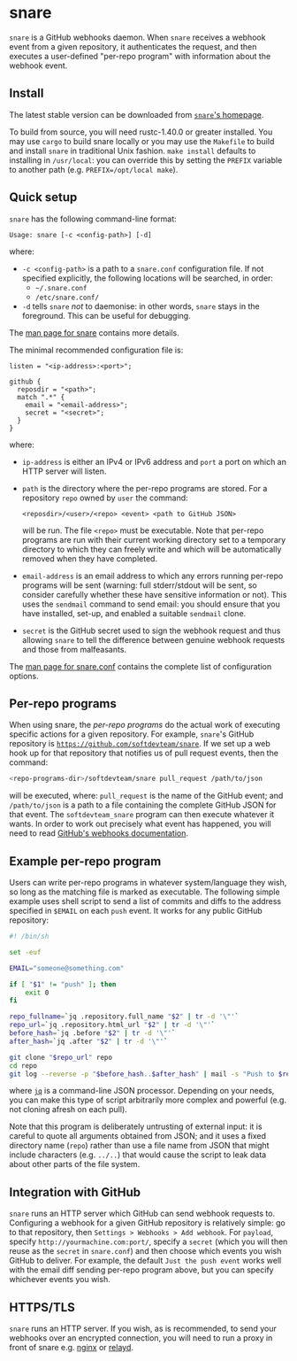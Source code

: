 # snare

`snare` is a GitHub webhooks daemon. When `snare` receives a webhook event from
a given repository, it authenticates the request, and then executes a
user-defined "per-repo program" with information about the webhook event.


## Install

The latest stable version can be downloaded from [`snare`'s
homepage](https://tratt.net/laurie/src/snare/).

To build from source, you will need rustc-1.40.0 or greater installed. You may
use `cargo` to build snare locally or you may use the `Makefile` to build and
install `snare` in traditional Unix fashion. `make install` defaults to
installing in `/usr/local`: you can override this by setting the `PREFIX`
variable to another path (e.g. `PREFIX=/opt/local make`).


## Quick setup

`snare` has the following command-line format:

```
Usage: snare [-c <config-path>] [-d]
```

where:

 * `-c <config-path>` is a path to a `snare.conf` configuration file. If not
   specified explicitly, the following locations will be searched, in order:
     * `~/.snare.conf`
     * `/etc/snare.conf/`
 * `-d` tells `snare` *not* to daemonise: in other words, `snare` stays in the
   foreground. This can be useful for debugging.

The [man page for snare](https://softdevteam.github.io/snare/snare.1.html) contains
more details.

The minimal recommended configuration file is:

```
listen = "<ip-address>:<port>";

github {
  reposdir = "<path>";
  match ".*" {
    email = "<email-address>";
    secret = "<secret>";
  }
}
```

where:

  * `ip-address` is either an IPv4 or IPv6 address and `port` a port on which an
    HTTP server will listen.
  * `path` is the directory where the per-repo programs are stored. For a
    repository `repo` owned by `user` the command:

      ```
      <reposdir>/<user>/<repo> <event> <path to GitHub JSON>
      ```

    will be run. The file `<repo>` must be executable. Note that per-repo
    programs are run with their current working directory set to a temporary
    directory to which they can freely write and which will be automatically
    removed when they have completed.
 * `email-address` is an email address to which any errors running per-repo
   programs will be sent (warning: full stderr/stdout will be sent, so consider
   carefully whether these have sensitive information or not). This uses
   the `sendmail` command to send email: you should ensure that you have
   installed, set-up, and enabled a suitable `sendmail` clone.
 * `secret` is the GitHub secret used to sign the webhook request and thus
   allowing `snare` to tell the difference between genuine webhook requests
   and those from malfeasants.

The [man page for
snare.conf](https://softdevteam.github.io/snare/snare.conf.5.html) contains the
complete list of configuration options.


## Per-repo programs

When using snare, the *per-repo programs* do the actual work of executing
specific actions for a given repository.  For example, `snare`'s GitHub
repository is
[`https://github.com/softdevteam/snare`](https://github.com/softdevteam/snare).
If we set up a web hook up for that repository that notifies us of pull request
events, then the command:

```sh
<repo-programs-dir>/softdevteam/snare pull_request /path/to/json
```

will be executed, where: `pull_request` is the name of the GitHub event; and
`/path/to/json` is a path to a file containing the complete GitHub JSON for
that event. The `softdevteam_snare` program can then execute whatever it wants.
In order to work out precisely what event has happened, you will need to read
[GitHub's webhooks documentation](https://developer.github.com/webhooks/).


## Example per-repo program

Users can write per-repo programs in whatever system/language they wish, so
long as the matching file is marked as executable. The following simple example
uses shell script to send a list of commits and diffs to the address specified
in `$EMAIL` on each `push` event. It works for any public GitHub repository:

```sh
#! /bin/sh

set -euf

EMAIL="someone@something.com"

if [ "$1" != "push" ]; then
    exit 0
fi

repo_fullname=`jq .repository.full_name "$2" | tr -d '\"'`
repo_url=`jq .repository.html_url "$2" | tr -d '\"'`
before_hash=`jq .before "$2" | tr -d '\"'`
after_hash=`jq .after "$2" | tr -d '\"'`

git clone "$repo_url" repo
cd repo
git log --reverse -p "$before_hash..$after_hash" | mail -s "Push to $repo_fullname" "$EMAIL"
```

where [`jq`](https://stedolan.github.io/jq/) is a command-line JSON processor.
Depending on your needs, you can make this type of script arbitrarily more
complex and powerful (e.g. not cloning afresh on each pull).

Note that this program is deliberately untrusting of external input: it is
careful to quote all arguments obtained from JSON; and it uses a fixed
directory name (`repo`) rather than use a file name from JSON that might
include characters (e.g. `../..`) that would cause the script to leak data
about other parts of the file system.


## Integration with GitHub

`snare` runs an HTTP server which GitHub can send webhook requests to.
Configuring a webhook for a given GitHub repository is relatively simple: go to
that repository, then `Settings > Webhooks > Add webhook`. For `payload`,
specify `http://yourmachine.com:port/`, specify a `secret` (which you will then
reuse as the `secret` in `snare.conf`) and then choose which events you wish
GitHub to deliver. For example, the default `Just the push event` works well
with the email diff sending per-repo program above, but you can specify
whichever events you wish.


## HTTPS/TLS

`snare` runs an HTTP server. If you wish, as is recommended, to send your
webhooks over an encrypted connection, you will need to run a proxy in front of
snare e.g.
[nginx](https://docs.nginx.com/nginx/admin-guide/web-server/reverse-proxy/) or
[relayd](https://man.openbsd.org/relayd.8).
